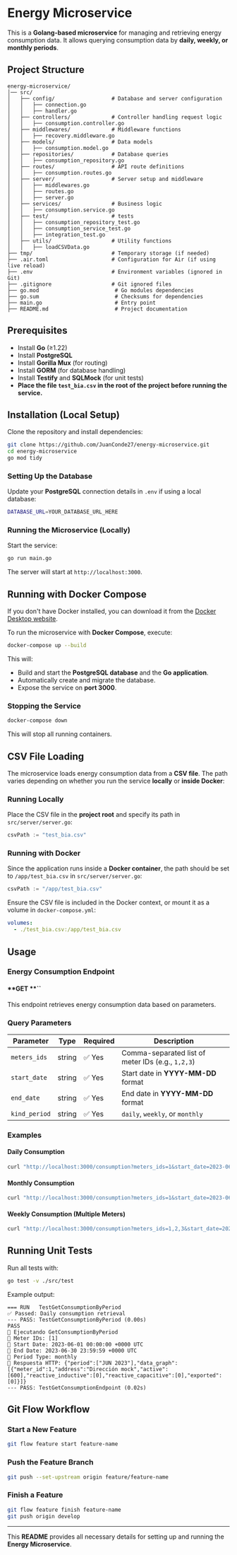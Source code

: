 # **Energy Microservice**

This is a **Golang-based microservice** for managing and retrieving energy consumption data. It allows querying consumption data by **daily, weekly, or monthly periods**.

## **Project Structure**

```
energy-microservice/
│── src/
│   ├── config/                  # Database and server configuration
│   │   ├── connection.go
│   │   ├── handler.go
│   ├── controllers/             # Controller handling request logic
│   │   ├── consumption.controller.go
│   ├── middlewares/             # Middleware functions
│   │   ├── recovery.middleware.go
│   ├── models/                  # Data models
│   │   ├── consumption.model.go
│   ├── repositories/            # Database queries
│   │   ├── consumption_repository.go
│   ├── routes/                  # API route definitions
│   │   ├── consumption.routes.go
│   ├── server/                  # Server setup and middleware
│   │   ├── middlewares.go
│   │   ├── routes.go
│   │   ├── server.go
│   ├── services/                # Business logic
│   │   ├── consumption.service.go
│   ├── test/                    # tests
│   │   ├── consumption_repository_test.go
│   │   ├── consumption_service_test.go
│   │   ├── integration_test.go
│   ├── utils/                   # Utility functions
│   │   ├── loadCSVData.go
├── tmp/                         # Temporary storage (if needed)
├── .air.toml                    # Configuration for Air (if using live reload)
├── .env                         # Environment variables (ignored in Git)
├── .gitignore                   # Git ignored files
├── go.mod                        # Go modules dependencies
├── go.sum                        # Checksums for dependencies
├── main.go                       # Entry point
├── README.md                     # Project documentation
```

## **Prerequisites**

- Install **Go** (≥1.22)
- Install **PostgreSQL**
- Install **Gorilla Mux** (for routing)
- Install **GORM** (for database handling)
- Install **Testify** and **SQLMock** (for unit tests)
- **Place the file `test_bia.csv` in the root of the project before running the service.**

## **Installation (Local Setup)**

Clone the repository and install dependencies:

```sh
git clone https://github.com/JuanConde27/energy-microservice.git
cd energy-microservice
go mod tidy
```

### **Setting Up the Database**

Update your **PostgreSQL** connection details in `.env` if using a local database:

```sh
DATABASE_URL=YOUR_DATABASE_URL_HERE
```

### **Running the Microservice (Locally)**

Start the service:

```sh
go run main.go
```

The server will start at `http://localhost:3000`.

## **Running with Docker Compose**

If you don't have Docker installed, you can download it from the [Docker Desktop website](https://www.docker.com/products/docker-desktop).

To run the microservice with **Docker Compose**, execute:

```sh
docker-compose up --build
```

This will:

- Build and start the **PostgreSQL database** and the **Go application**.
- Automatically create and migrate the database.
- Expose the service on **port 3000**.

### **Stopping the Service**

```sh
docker-compose down
```

This will stop all running containers.

## **CSV File Loading**

The microservice loads energy consumption data from a **CSV file**. The path varies depending on whether you run the service **locally** or **inside Docker**:

### **Running Locally**

Place the CSV file in the **project root** and specify its path in `src/server/server.go`:

```go
csvPath := "test_bia.csv"
```

### **Running with Docker**

Since the application runs inside a **Docker container**, the path should be set to `/app/test_bia.csv` in `src/server/server.go`:

```go
csvPath := "/app/test_bia.csv"
```

Ensure the CSV file is included in the Docker context, or mount it as a volume in `docker-compose.yml`:

```yaml
volumes:
  - ./test_bia.csv:/app/test_bia.csv
```

## **Usage**

### **Energy Consumption Endpoint**

#### **GET **``

This endpoint retrieves energy consumption data based on parameters.

### **Query Parameters**

| Parameter     | Type   | Required | Description                                       |
| ------------- | ------ | -------- | ------------------------------------------------- |
| `meters_ids`  | string | ✅ Yes    | Comma-separated list of meter IDs (e.g., `1,2,3`) |
| `start_date`  | string | ✅ Yes    | Start date in **YYYY-MM-DD** format               |
| `end_date`    | string | ✅ Yes    | End date in **YYYY-MM-DD** format                 |
| `kind_period` | string | ✅ Yes    | `daily`, `weekly`, or `monthly`                   |

### **Examples**

#### **Daily Consumption**

```sh
curl "http://localhost:3000/consumption?meters_ids=1&start_date=2023-06-01&end_date=2023-06-10&kind_period=daily"
```

#### **Monthly Consumption**

```sh
curl "http://localhost:3000/consumption?meters_ids=1&start_date=2023-06-01&end_date=2023-07-10&kind_period=monthly"
```

#### **Weekly Consumption (Multiple Meters)**

```sh
curl "http://localhost:3000/consumption?meters_ids=1,2,3&start_date=2023-06-01&end_date=2023-06-26&kind_period=weekly"
```

## **Running Unit Tests**

Run all tests with:

```sh
go test -v ./src/test
```

Example output:

```
=== RUN   TestGetConsumptionByPeriod
✅ Passed: Daily consumption retrieval
--- PASS: TestGetConsumptionByPeriod (0.00s)
PASS
📌 Ejecutando GetConsumptionByPeriod
🔹 Meter IDs: [1]
🔹 Start Date: 2023-06-01 00:00:00 +0000 UTC
🔹 End Date: 2023-06-30 23:59:59 +0000 UTC
🔹 Period Type: monthly
📌 Respuesta HTTP: {"period":["JUN 2023"],"data_graph":[{"meter_id":1,"address":"Dirección mock","active":[600],"reactive_inductive":[0],"reactive_capacitive":[0],"exported":[0]}]}
--- PASS: TestGetConsumptionEndpoint (0.02s)
```

## **Git Flow Workflow**

### **Start a New Feature**

```sh
git flow feature start feature-name
```

### **Push the Feature Branch**

```sh
git push --set-upstream origin feature/feature-name
```

### **Finish a Feature**

```sh
git flow feature finish feature-name
git push origin develop
```

---

This **README** provides all necessary details for setting up and running the **Energy Microservice**. 

